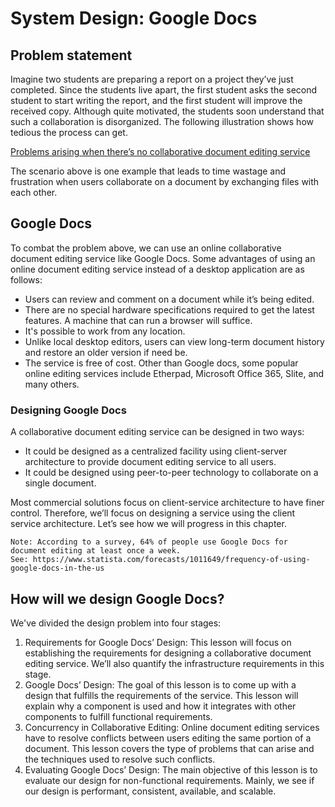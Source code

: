 # System Design: Google Docs
## Problem statement
Imagine two students are preparing a report on a project they’ve just completed. Since the students live apart, the first student asks the second student to start writing the report, and the first student will improve the received copy. Although quite motivated, the students soon understand that such a collaboration is disorganized. The following illustration shows how tedious the process can get.

[Problems arising when there’s no collaborative document editing service](./demo.jpg)

The scenario above is one example that leads to time wastage and frustration when users collaborate on a document by exchanging files with each other.

## Google Docs
To combat the problem above, we can use an online collaborative document editing service like Google Docs. Some advantages of using an online document editing service instead of a desktop application are as follows:

- Users can review and comment on a document while it’s being edited.
- There are no special hardware specifications required to get the latest features. A machine that can run a browser will suffice.
- It's possible to work from any location.
- Unlike local desktop editors, users can view long-term document history and restore an older version if need be.
- The service is free of cost.
Other than Google docs, some popular online editing services include Etherpad, Microsoft Office 365, Slite, and many others.


### Designing Google Docs
A collaborative document editing service can be designed in two ways:

- It could be designed as a centralized facility using client-server architecture to provide document editing service to all users.
- It could be designed using peer-to-peer technology to collaborate on a single document.


Most commercial solutions focus on client-service architecture to have finer control. Therefore, we’ll focus on designing a service using the client service architecture. Let’s see how we will progress in this chapter.

```
Note: According to a survey, 64% of people use Google Docs for document editing at least once a week.
See: https://www.statista.com/forecasts/1011649/frequency-of-using-google-docs-in-the-us

```

## How will we design Google Docs?
We've divided the design problem into four stages:

1. Requirements for Google Docs’ Design: This lesson will focus on establishing the requirements for designing a collaborative document editing service. We’ll also quantify the infrastructure requirements in this stage.
2. Google Docs’ Design: The goal of this lesson is to come up with a design that fulfills the requirements of the service. This lesson will explain why a component is used and how it integrates with other components to fulfill functional requirements.
3. Concurrency in Collaborative Editing: Online document editing services have to resolve conflicts between users editing the same portion of a document. This lesson covers the type of problems that can arise and the techniques used to resolve such conflicts.
4. Evaluating Google Docs’ Design: The main objective of this lesson is to evaluate our design for non-functional requirements. Mainly, we see if our design is performant, consistent, available, and scalable.
